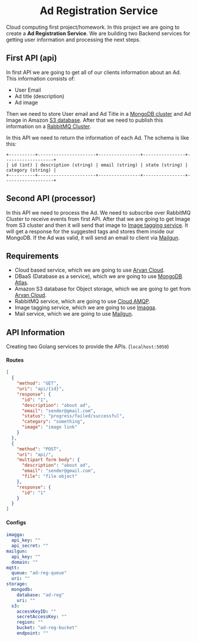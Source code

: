 <h1 align="center">
Ad Registration Service
</h1>

Cloud computing first project/homework. In this project we are going to create a **Ad Registration Service**. We are building two Backend services for getting user information and processing the next steps.

## First API (api)

In first API we are going to get all of our clients information about an Ad. This information consists of:

- User Email
- Ad title (description)
- Ad image

Then we need to store User email and Ad Title in a [MongoDB cluster](https://www.mongodb.com/) and Ad Image in 
Amazon [S3 database](https://www.google.com/url?sa=t&rct=j&q=&esrc=s&source=web&cd=&cad=rja&uact=8&ved=2ahUKEwiA_d3T5un6AhUFzqQKHXySDwQQFnoECBcQAQ&url=https%3A%2F%2Faws.amazon.com%2Fs3%2F&usg=AOvVaw3NS_rqXKJpiZug3wHxUGKs). After that we need to publish this information on a [RabbitMQ Cluster](https://www.cloudamqp.com/).

In this API we need to return the information of each Ad. The schema is like this:

```
+----------+----------------------+----------------+----------------+-------------------+
| id (int) | description (string) | email (string) | state (string) | category (string) |
+----------+----------------------+----------------+----------------+-------------------+
```

## Second API (processor)

In this API we need to process the Ad. We need to subscribe over RabbitMQ Cluster to 
receive events from first API. After that we are going to get Image from S3 cluster and 
then it will send that image to [Image tagging service](). It will get a response for
the suggested tags and stores them inside our MongoDB. If the Ad was valid, it will send an email to client via [Mailgun]().

## Requirements 

- Cloud based service, which we are going to use [Arvan Cloud](https://www.arvancloud.com/fa).
- DBaaS (Database as a service), which we are going to use [MongoDB Atlas](https://www.mongodb.com/cloud/atlas/lp/try4?utm_content=controldbaasterms&utm_source=google&utm_campaign=search_gs_pl_evergreen_atlas_core_prosp-brand_gic-null_emea-nl_ps-all_desktop_eng_lead&utm_term=mongodb%20dbaas&utm_medium=cpc_paid_search&utm_ad=e&utm_ad_campaign_id=12212624536&adgroup=115749708663).
- Amazon S3 database for Object storage, which we are going to get from [Arvan Cloud](https://www.arvancloud.com/en/products/cloud-storage).
- RabbitMQ service, which are going to use [Cloud AMQP](https://www.cloudamqp.com/).
- Image tagging service, which we are going to use [Imagga](https://imagga.com/).
- Mail service, which we are going to use [Mailgun](https://www.mailgun.com/).

## API Information

Creating two Golang services to provide the APIs. (```localhost:5050```)

#### Routes

```json
[
  {
    "method": "GET",
    "uri": "api/{id}",
    "response": {
      "id": "1",
      "description": "about ad",
      "email": "sender@gmail.com",
      "status": "progress/failed/successful",
      "category": "something",
      "image": "image link"
    }
  },
  {
    "method": "POST",
    "uri": "api/",
    "multipart form body": {
      "description": "about ad",
      "email": "sender@gmail.com",
      "file": "file object"
    },
    "response": {
      "id": "1"
    }
  }
]
```

#### Configs

```yaml
imagga:
  api_key: ""
  api_secret: ""
mailgun:
  api_key: ""
  domain: ""
mqtt:
  queue: "ad-reg-queue"
  uri: ""
storage:
  mongodb:
    database: "ad-reg"
    uri: ""
  s3:
    accessKeyID: ""
    secretAccessKey: ""
    region: ""
    bucket: "ad-reg-bucket"
    endpoint: ""
```
